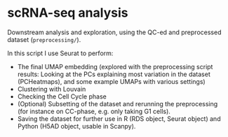 # scRNA-seq analysis #

Downstream analysis and exploration, using the QC-ed and preprocessed dataset (`preprocessing/`).

In this script I use Seurat to perform: 
- The final UMAP embedding (explored with the preprocessing script results: Looking at the PCs explaining most variation in the dataset (PCHeatmaps), and some example UMAPs with various settings)
- Clustering with Louvain
- Checking the Cell Cycle phase
- (Optional) Subsetting of the dataset and rerunning the preprocessing (for instance on CC-phase, e.g. only taking G1 cells).
- Saving the dataset for further use in R (RDS object, Seurat object) and Python (H5AD object, usable in Scanpy).

